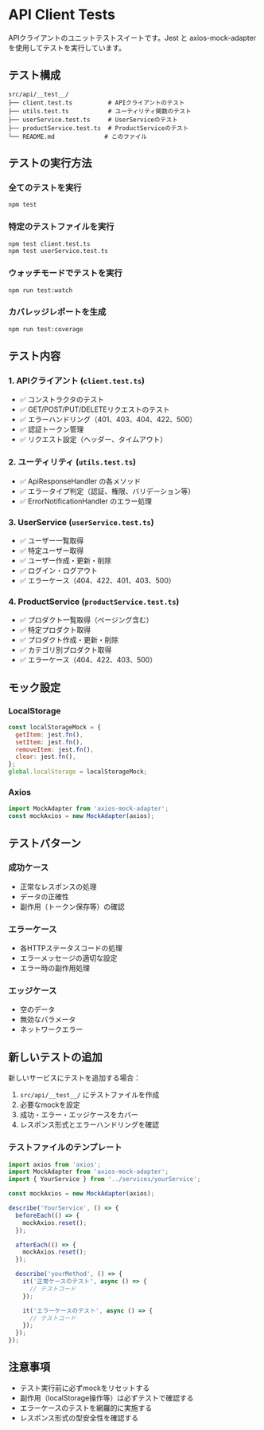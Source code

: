 # API Client Tests

APIクライアントのユニットテストスイートです。Jest と axios-mock-adapter を使用してテストを実行しています。

## テスト構成

```
src/api/__test__/
├── client.test.ts          # APIクライアントのテスト
├── utils.test.ts           # ユーティリティ関数のテスト
├── userService.test.ts     # UserServiceのテスト
├── productService.test.ts  # ProductServiceのテスト
└── README.md              # このファイル
```

## テストの実行方法

### 全てのテストを実行

```bash
npm test
```

### 特定のテストファイルを実行

```bash
npm test client.test.ts
npm test userService.test.ts
```

### ウォッチモードでテストを実行

```bash
npm run test:watch
```

### カバレッジレポートを生成

```bash
npm run test:coverage
```

## テスト内容

### 1. APIクライアント (`client.test.ts`)

- ✅ コンストラクタのテスト
- ✅ GET/POST/PUT/DELETEリクエストのテスト
- ✅ エラーハンドリング（401、403、404、422、500）
- ✅ 認証トークン管理
- ✅ リクエスト設定（ヘッダー、タイムアウト）

### 2. ユーティリティ (`utils.test.ts`)

- ✅ ApiResponseHandler の各メソッド
- ✅ エラータイプ判定（認証、権限、バリデーション等）
- ✅ ErrorNotificationHandler のエラー処理

### 3. UserService (`userService.test.ts`)

- ✅ ユーザー一覧取得
- ✅ 特定ユーザー取得
- ✅ ユーザー作成・更新・削除
- ✅ ログイン・ログアウト
- ✅ エラーケース（404、422、401、403、500）

### 4. ProductService (`productService.test.ts`)

- ✅ プロダクト一覧取得（ページング含む）
- ✅ 特定プロダクト取得
- ✅ プロダクト作成・更新・削除
- ✅ カテゴリ別プロダクト取得
- ✅ エラーケース（404、422、403、500）

## モック設定

### LocalStorage

```javascript
const localStorageMock = {
  getItem: jest.fn(),
  setItem: jest.fn(),
  removeItem: jest.fn(),
  clear: jest.fn(),
};
global.localStorage = localStorageMock;
```

### Axios

```javascript
import MockAdapter from 'axios-mock-adapter';
const mockAxios = new MockAdapter(axios);
```

## テストパターン

### 成功ケース

- 正常なレスポンスの処理
- データの正確性
- 副作用（トークン保存等）の確認

### エラーケース

- 各HTTPステータスコードの処理
- エラーメッセージの適切な設定
- エラー時の副作用処理

### エッジケース

- 空のデータ
- 無効なパラメータ
- ネットワークエラー

## 新しいテストの追加

新しいサービスにテストを追加する場合：

1. `src/api/__test__/` にテストファイルを作成
2. 必要なmockを設定
3. 成功・エラー・エッジケースをカバー
4. レスポンス形式とエラーハンドリングを確認

### テストファイルのテンプレート

```typescript
import axios from 'axios';
import MockAdapter from 'axios-mock-adapter';
import { YourService } from '../services/yourService';

const mockAxios = new MockAdapter(axios);

describe('YourService', () => {
  beforeEach(() => {
    mockAxios.reset();
  });

  afterEach(() => {
    mockAxios.reset();
  });

  describe('yourMethod', () => {
    it('正常ケースのテスト', async () => {
      // テストコード
    });

    it('エラーケースのテスト', async () => {
      // テストコード
    });
  });
});
```

## 注意事項

- テスト実行前に必ずmockをリセットする
- 副作用（localStorage操作等）は必ずテストで確認する
- エラーケースのテストを網羅的に実施する
- レスポンス形式の型安全性を確認する
